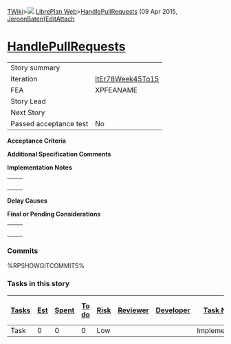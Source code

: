 [TWiki](Main_WebHome)&gt;![](/twiki/pub/TWiki/TWikiDocGraphics/web-bg-small.gif) [LibrePlan Web](LibrePlan_WebHome)&gt;[HandlePullRequests](LibrePlan_HandlePullRequests "Topic revision: 1 (09 Apr 2015 - 13:39:14)") (09 Apr 2015, [JeroenBaten](Main_JeroenBaten))[Edit](LibrePlan_HandlePullRequests?t=1520343627 "Edit this topic text")[Attach](/twiki/bin/attach/LibrePlan/HandlePullRequests "Attach an image or document to this topic")  

 [HandlePullRequests](LibrePlan_HandlePullRequests)
===================================================

|                        |                                                |
|------------------------|------------------------------------------------|
| Story summary          |                                                |
| Iteration              | [ItEr78Week45To15](LibrePlan_ItEr78Week45To15) |
| FEA                    | XPFEANAME                                      |
| Story Lead             |                                                |
| Next Story             |                                                |
| Passed acceptance test | No                                             |

**Acceptance Criteria**

**Additional Specification Comments**

**Implementation Notes**

|     |     |
|-----|-----|
|     |     |

**Delay Causes**

**Final or Pending Considerations**

|     |     |
|-----|-----|
|     |     |

###  Commits

%RPSHOWGITCOMMITS%

###  Tasks in this story

| [Tasks](LibrePlan_HandlePullRequests?sortcol=0;table=2;up=0#sorted_table "Sort by this column") | [Est](LibrePlan_HandlePullRequests?sortcol=1;table=2;up=0#sorted_table "Sort by this column") | [Spent](LibrePlan_HandlePullRequests?sortcol=2;table=2;up=0#sorted_table "Sort by this column") | [To do](LibrePlan_HandlePullRequests?sortcol=3;table=2;up=0#sorted_table "Sort by this column") | [Risk](LibrePlan_HandlePullRequests?sortcol=4;table=2;up=0#sorted_table "Sort by this column") | [Reviewer](LibrePlan_HandlePullRequests?sortcol=5;table=2;up=0#sorted_table "Sort by this column") | [Developer](LibrePlan_HandlePullRequests?sortcol=6;table=2;up=0#sorted_table "Sort by this column") | [Task Name](LibrePlan_HandlePullRequests?sortcol=7;table=2;up=0#sorted_table "Sort by this column") | [Start Date](LibrePlan_HandlePullRequests?sortcol=8;table=2;up=0#sorted_table "Sort by this column") | [Est End Date](LibrePlan_HandlePullRequests?sortcol=9;table=2;up=0#sorted_table "Sort by this column") | [End Date](LibrePlan_HandlePullRequests?sortcol=10;table=2;up=0#sorted_table "Sort by this column") |
|-------------------------------------------------------------------------------------------------|-----------------------------------------------------------------------------------------------|-------------------------------------------------------------------------------------------------|-------------------------------------------------------------------------------------------------|------------------------------------------------------------------------------------------------|----------------------------------------------------------------------------------------------------|-----------------------------------------------------------------------------------------------------|-----------------------------------------------------------------------------------------------------|------------------------------------------------------------------------------------------------------|--------------------------------------------------------------------------------------------------------|-----------------------------------------------------------------------------------------------------|
| Task                                                                                            | 0                                                                                             | 0                                                                                               | 0                                                                                               | Low                                                                                            |                                                                                                    |                                                                                                     | Implementation                                                                                      |                                                                                                      |                                                                                                        |                                                                                                     |
